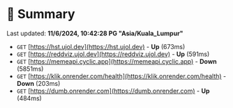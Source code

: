# 📖 Summary
Last updated: **11/6/2024, 10:42:28 PG "Asia/Kuala_Lumpur"**

- `GET` [https://hst.ujol.dev](https://hst.ujol.dev) - **Up** (673ms)
- `GET` [https://reddviz.ujol.dev](https://reddviz.ujol.dev) - **Up** (591ms)
- `GET` [https://memeapi.cyclic.app](https://memeapi.cyclic.app) - **Down** (5851ms)
- `GET` [https://klik.onrender.com/health](https://klik.onrender.com/health) - **Down** (203ms)
- `GET` [https://dumb.onrender.com](https://dumb.onrender.com) - **Up** (484ms)

